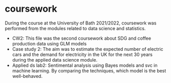 # coursework

During the course at the University of Bath 2021/2022, 
coursework was performed from the modules related to data science and statistics. 

- CW2: This file was the second coursework about SDG and coffee production data using GLM models 
- Case study 2: The aim was to estimate the expected number of electric cars and the demand for electricity in the UK for the next 30 years during the applied data science module.
- Applied ds lab2: Sentimental analysis using Bayes models and svc in machine learning. By comparing the techniques, which model is the best well-behaved.
